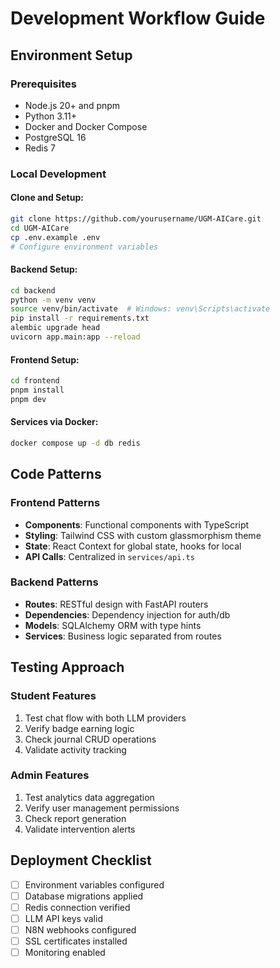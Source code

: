 # Development Workflow Guide

## Environment Setup

### Prerequisites

- Node.js 20+ and pnpm
- Python 3.11+
- Docker and Docker Compose
- PostgreSQL 16
- Redis 7

### Local Development

#### **Clone and Setup**:

```bash
git clone https://github.com/yourusername/UGM-AICare.git
cd UGM-AICare
cp .env.example .env
# Configure environment variables
```

#### **Backend Setup**:

```bash
cd backend
python -m venv venv
source venv/bin/activate  # Windows: venv\Scripts\activate
pip install -r requirements.txt
alembic upgrade head
uvicorn app.main:app --reload
```

#### **Frontend Setup**:

```bash
cd frontend
pnpm install
pnpm dev
```

#### **Services via Docker**:

```bash
docker compose up -d db redis
```

## Code Patterns

### Frontend Patterns

- **Components**: Functional components with TypeScript
- **Styling**: Tailwind CSS with custom glassmorphism theme
- **State**: React Context for global state, hooks for local
- **API Calls**: Centralized in `services/api.ts`

### Backend Patterns

- **Routes**: RESTful design with FastAPI routers
- **Dependencies**: Dependency injection for auth/db
- **Models**: SQLAlchemy ORM with type hints
- **Services**: Business logic separated from routes

## Testing Approach

### Student Features

1. Test chat flow with both LLM providers
2. Verify badge earning logic
3. Check journal CRUD operations
4. Validate activity tracking

### Admin Features

1. Test analytics data aggregation
2. Verify user management permissions
3. Check report generation
4. Validate intervention alerts

## Deployment Checklist

- [ ] Environment variables configured
- [ ] Database migrations applied
- [ ] Redis connection verified
- [ ] LLM API keys valid
- [ ] N8N webhooks configured
- [ ] SSL certificates installed
- [ ] Monitoring enabled
